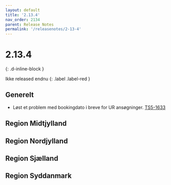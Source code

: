 ```yaml
---
layout: default
title: '2.13.4'
nav_order: 2134
parent: Release Notes
permalink: '/releasenotes/2-13-4'
---
```


# 2.13.4
{: .d-inline-block }

Ikke released endnu
{: .label .label-red }

## Generelt
- Løst et problem med bookingdato i breve for UR ansøgninger. [TS5-1633](https://sd.trifork.com/browse/TS5-1633)

## Region Midtjylland

## Region Nordjylland

## Region Sjælland

## Region Syddanmark
